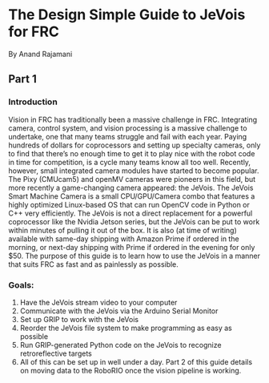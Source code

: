 # The Design Simple Guide to JeVois for FRC
By Anand Rajamani


## Part 1
### Introduction
  Vision in FRC has  traditionally been a massive challenge in FRC. Integrating camera, control system, and vision processing is a massive challenge to undertake, one that many teams struggle and fail with each year. Paying hundreds of dollars for coprocessors and setting up specialty cameras, only to find that there’s no enough time to get it to play nice with the robot code in time for competition, is a cycle many teams know all too well.
  Recently, however, small integrated camera modules have started to become popular. The Pixy (CMUcam5) and openMV cameras were pioneers in this field, but more recently a game-changing camera appeared: the JeVois. The JeVois Smart Machine Camera is a small CPU/GPU/Camera combo that features a highly optimized Linux-based OS that can run OpenCV code in Python or C++ very efficiently. The JeVois is not a direct replacement for a powerful coprocessor like the Nvidia Jetson series, but the JeVois can be put to work within minutes of pulling it out of the box. It is also (at time of writing) available with same-day shipping with Amazon Prime if ordered in the morning, or next-day shipping with Prime if ordered in the evening for only $50. The purpose of this guide is to learn how to use the JeVois in a manner that suits FRC as fast and as painlessly as possible.

### Goals:
1. Have the JeVois stream video to your computer
2. Communicate with the JeVois via the Arduino Serial Monitor
3. Set up GRIP to work with the JeVois
4. Reorder the JeVois file system to make programming as easy as possible
5. Run GRIP-generated Python code on the JeVois to recognize retroreflective targets
6. All of this can be set up in well under a day. Part 2 of this guide details on moving data to the RoboRIO once the vision pipeline is working.

